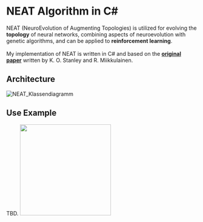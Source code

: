 # NEAT Algorithm in C#
NEAT (NeuroEvolution of Augmenting Topologies) is utilized for evolving the **topology** of neural networks, combining aspects of neuroevolution with genetic algorithms, and can be applied to **reinforcement learning**.\
\
My implementation of NEAT is written in C# and based on the **[original paper](https://nn.cs.utexas.edu/downloads/papers/stanley.ec02.pdf)** written by K. O. Stanley and R. Miikkulainen.

## Architecture
![NEAT_Klassendiagramm](https://user-images.githubusercontent.com/96650515/190096763-9927120e-7df5-4c39-af18-be2798c04362.png)

## Use Example
TBD.
<img src="https://user-images.githubusercontent.com/96650515/190096870-d21bd459-6a99-4d5a-96cd-ad14541b2df4.png" width="240">
